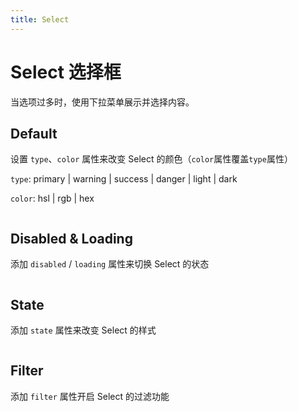 ```yaml
---
title: Select
---
```


# Select 选择框

当选项过多时，使用下拉菜单展示并选择内容。

## Default

设置 `type`、`color` 属性来改变 Select 的颜色（`color`属性覆盖`type`属性）

`type`: primary | warning | success | danger | light | dark

`color`: hsl | rgb | hex

```vue demo src="./default.vue"

```

## Disabled & Loading

添加 `disabled` / `loading` 属性来切换 Select 的状态

```vue demo src="./disabled.vue"

```

## State

添加 `state` 属性来改变 Select 的样式

```vue demo src="./state.vue"

```

## Filter

添加 `filter` 属性开启 Select 的过滤功能

```vue demo src="./filter.vue"

```
